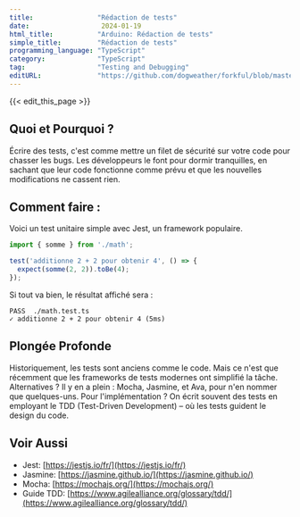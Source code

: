 ```yaml
---
title:                "Rédaction de tests"
date:                  2024-01-19
html_title:           "Arduino: Rédaction de tests"
simple_title:         "Rédaction de tests"
programming_language: "TypeScript"
category:             "TypeScript"
tag:                  "Testing and Debugging"
editURL:              "https://github.com/dogweather/forkful/blob/master/content/fr/typescript/writing-tests.md"
---
```


{{< edit_this_page >}}

## Quoi et Pourquoi ?
Écrire des tests, c'est comme mettre un filet de sécurité sur votre code pour chasser les bugs. Les développeurs le font pour dormir tranquilles, en sachant que leur code fonctionne comme prévu et que les nouvelles modifications ne cassent rien.

## Comment faire :

Voici un test unitaire simple avec Jest, un framework populaire.

```TypeScript
import { somme } from './math';

test('additionne 2 + 2 pour obtenir 4', () => {
  expect(somme(2, 2)).toBe(4);
});
```

Si tout va bien, le résultat affiché sera :

```
PASS  ./math.test.ts
✓ additionne 2 + 2 pour obtenir 4 (5ms)
```

## Plongée Profonde

Historiquement, les tests sont anciens comme le code. Mais ce n'est que récemment que les frameworks de tests modernes ont simplifié la tâche. Alternatives ? Il y en a plein : Mocha, Jasmine, et Ava, pour n'en nommer que quelques-uns. Pour l'implémentation ? On écrit souvent des tests en employant le TDD (Test-Driven Development) – où les tests guident le design du code.

## Voir Aussi

* Jest: [https://jestjs.io/fr/](https://jestjs.io/fr/)
* Jasmine: [https://jasmine.github.io/](https://jasmine.github.io/)
* Mocha: [https://mochajs.org/](https://mochajs.org/)
* Guide TDD: [https://www.agilealliance.org/glossary/tdd/](https://www.agilealliance.org/glossary/tdd/)
